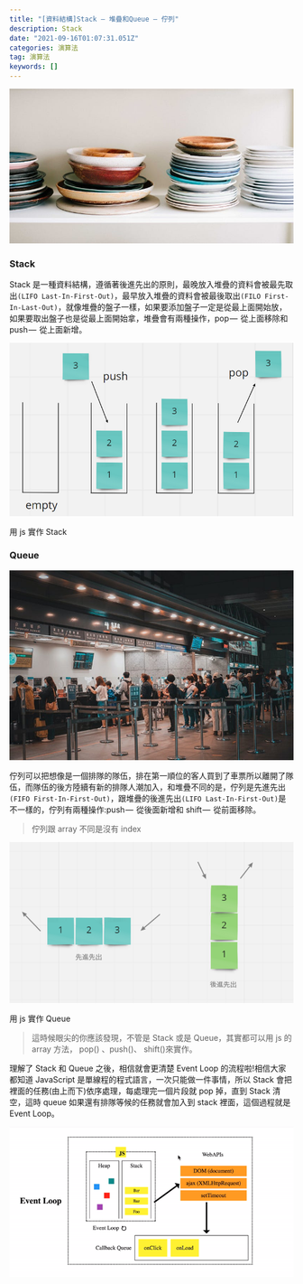 ```yaml
---
title: "[資料結構]Stack — 堆疊和Queue — 佇列"
description: Stack
date: "2021-09-16T01:07:31.051Z"
categories: 演算法
tag: 演算法
keywords: []
---
```


![](/img/1__bu2fmR3VrqPxQeyExZzT6w.jpeg)

### Stack

Stack 是一種資料結構，遵循著後進先出的原則，最晚放入堆疊的資料會被最先取出`(LIFO Last-In-First-Out)`，最早放入堆疊的資料會被最後取出`(FILO First-In-Last-Out)`，就像堆疊的盤子一樣，如果要添加盤子一定是從最上面開始放，如果要取出盤子也是從最上面開始拿，堆疊會有兩種操作，pop —  從上面移除和 push —  從上面新增。

![](/img/1__HKQk__0MyAH8pUgwF4Chkrg.png)

用 js 實作 Stack

### Queue

![](/img/1__FTQMWm3PI9GGSjLOG3Bznw.jpeg)

佇列可以把想像是一個排隊的隊伍，排在第一順位的客人買到了車票所以離開了隊伍，而隊伍的後方陸續有新的排隊人潮加入，和堆疊不同的是，佇列是先進先出`(FIFO First-In-First-Out)`，跟堆疊的後進先出`(LIFO Last-In-First-Out)`是不一樣的，佇列有兩種操作:push —  從後面新增和 shift —  從前面移除。

> 佇列跟 array 不同是沒有 index

![](/img/0__CF10rbuA__XddrYMF.png)

用 js 實作 Queue

> 這時候眼尖的你應該發現，不管是 Stack 或是 Queue，其實都可以用 js 的 array 方法， pop() 、push()、 shift()來實作。

理解了 Stack 和 Queue 之後，相信就會更清楚 Event Loop 的流程啦!相信大家都知道 JavaScript 是單線程的程式語言，一次只能做一件事情，所以 Stack 會把裡面的任務(由上而下)依序處理，每處理完一個片段就 pop 掉，直到 Stack 清空，這時 queue 如果還有排隊等候的任務就會加入到 stack 裡面，這個過程就是 Event Loop。

![](/img/1__mCTrLQ9H82ika8RE0PthBg.gif)
